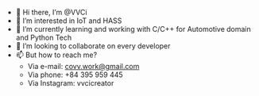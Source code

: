 - 👋 Hi there, I’m @VVCi
- 👀 I’m interested in IoT and HASS
- 🌱 I’m currently learning and working with C/C++ for Automotive domain and Python Tech
- 💞️ I’m looking to collaborate on every developer
- 📫 But how to reach me?
    + Via e-mail: covv.work@gmail.com
    + Via phone: +84 395 959 445
    + Via Instagram: vvcicreator

<!---
VVCi/VVCi is a ✨ special ✨ repository because its `README.md` (this file) appears on your GitHub profile.
You can click the Preview link to take a look at your changes.
--->

